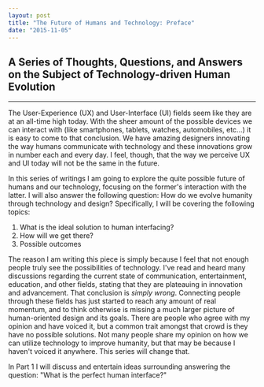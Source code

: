 ```yaml
---
layout: post
title: "The Future of Humans and Technology: Preface"
date: "2015-11-05"
---
```


## A Series of Thoughts, Questions, and Answers on the Subject of Technology-driven Human Evolution

- - -

The User-Experience (UX) and User-Interface (UI) fields seem like they are at an all-time high today. With the sheer amount of the possible devices we can interact with (like smartphones, tablets, watches, automobiles, etc…) it is easy to come to that conclusion. We have amazing designers innovating the way humans communicate with technology and these innovations grow in number each and every day. I feel, though, that the way we perceive UX and UI today will not be the same in the future.

In this series of writings I am going to explore the quite possible future of humans and our technology, focusing on the former's interaction with the latter. I will also answer the following question: How do we evolve humanity through technology and design? Specifically, I will be covering the following topics:

1. What is the ideal solution to human interfacing?
2. How will we get there?
3. Possible outcomes

The reason I am writing this piece is simply because I feel that not enough people truly see the possibilities of technology. I've read and heard many discussions regarding the current state of communication, entertainment, education, and other fields, stating that they are plateauing in innovation and advancement. That conclusion is _simply wrong_. Connecting people through these fields has just started to reach any amount of real momentum, and to think otherwise is missing a much larger picture of human-oriented design and its goals. There are people who agree with my opinion and have voiced it, but a common trait amongst that crowd is they have no possible solutions. Not many people share my opinion on how we can utilize technology to improve humanity, but that may be because I haven't voiced it anywhere. This series will change that.

In Part 1 I will discuss and entertain ideas surrounding answering the question: "What is the perfect human interface?"
